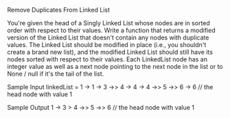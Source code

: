 Remove Duplicates From Linked List

You're given the head of a Singly Linked List whose nodes are in sorted order with respect to their values. Write a function that returns a modified version of the Linked List that doesn't contain any nodes with duplicate values. The Linked List should be modified in place (i.e., you shouldn't create a brand new list), and the modified Linked List should still have its nodes sorted with respect to their values.
Each LinkedList node has an integer value as well as a
next node pointing to the next node in the list or to None / null if it's the tail of the
list.

Sample Input
linkedList = 1 → 1 → 3 →> 4 → 4 → 4 →> 5 →> 6 → 6 // the head node with value 1

Sample Output
1 -> 3 > 4 →> 5 →> 6 // the head node with value 1